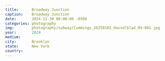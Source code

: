 ```yaml
---
title:  	Broadway Junction
caption:	Broadway Junction
date:   	2024-12-30 00:00:00 -0500
categories: photography
img:		photography/subway/Cummings_20250102_Hasselblad_04-001.jpg
year:		2024
medium:
city:		Brooklyn
state:		New York
country:
---
```

